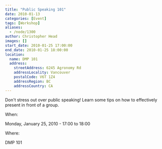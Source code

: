 ```yaml
---
title: "Public Speaking 101"
date: 2010-01-13
categories: [Event]
tags: [Workshop]
aliases:
  - /node/1300
author: Christopher Head
images: []
start_date: 2010-01-25 17:00:00
end_date: 2010-01-25 18:00:00
location:
  name: DMP 101
  address:
    streetAddress: 6245 Agronomy Rd
    addressLocality: Vancouver
    postalCode: V6T 1Z4
    addressRegion: BC
    addressCountry: CA
---
```


Don't stress out over public speaking! Learn some tips on how to effectively present in front of a group.

When:

Monday, January 25, 2010 - 17:00 to 18:00

Where:

DMP 101
